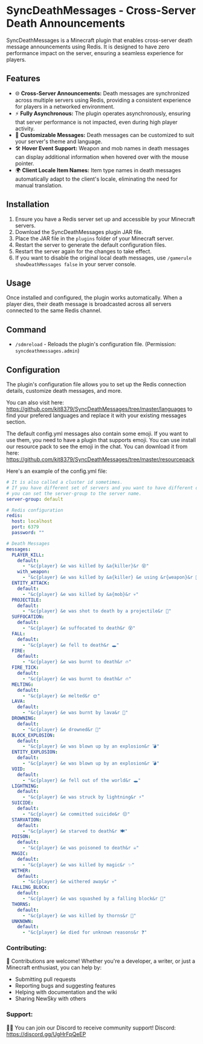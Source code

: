 # SyncDeathMessages - Cross-Server Death Announcements

SyncDeathMessages is a Minecraft plugin that enables cross-server death message announcements using Redis. It is designed to have zero performance impact on the server, ensuring a seamless experience for players.

## Features

- 🌐 **Cross-Server Announcements:** Death messages are synchronized across multiple servers using Redis, providing a consistent experience for players in a networked environment.
- ⚡ **Fully Asynchronous:** The plugin operates asynchronously, ensuring that server performance is not impacted, even during high player activity.
- 🎨 **Customizable Messages:** Death messages can be customized to suit your server's theme and language.
- 🛠️ **Hover Event Support:** Weapon and mob names in death messages can display additional information when hovered over with the mouse pointer.
- 🌍 **Client Locale Item Names:** Item type names in death messages automatically adapt to the client's locale, eliminating the need for manual translation.

## Installation

1. Ensure you have a Redis server set up and accessible by your Minecraft servers.
2. Download the SyncDeathMessages plugin JAR file.
3. Place the JAR file in the `plugins` folder of your Minecraft server.
4. Restart the server to generate the default configuration files.
5. Restart the server again for the changes to take effect.
6. If you want to disable the original local death messages, use `/gamerule showDeathMessages false` in your server console.

## Usage

Once installed and configured, the plugin works automatically. When a player dies, their death message is broadcasted across all servers connected to the same Redis channel.

## Command
- `/sdmreload` - Reloads the plugin's configuration file. (Permission: `syncdeathmessages.admin`)

## Configuration

The plugin's configuration file allows you to set up the Redis connection details, customize death messages, and more. 

You can also visit here: https://github.com/kit8379/SyncDeathMessages/tree/master/languages to find your prefered languages and replace it with your existing messages section. 

The default config.yml messages also contain some emoji. If you want to use them, you need to have a plugin that supports emoji. You can use install our resource pack to see the emoji in the chat. You can download it from here:
https://github.com/kit8379/SyncDeathMessages/tree/master/resourcepack

Here's an example of the config.yml file:
```yaml
# It is also called a cluster id sometimes.
# If you have different set of servers and you want to have different death message channel for each server,
# you can set the server-group to the server name.
server-group: default

# Redis configuration
redis:
  host: localhost
  port: 6379
  password: ""

# Death Messages
messages:
  PLAYER_KILL:
    default:
      - "&c{player} &e was killed by &a{killer}&r 😵"
    with_weapon:
      - "&c{player} &e was killed by &a{killer} &e using &r{weapon}&r 🔪"
  ENTITY_ATTACK:
    default:
      - "&c{player} &e was killed by &a{mob}&r 💀"
  PROJECTILE:
    default:
      - "&c{player} &e was shot to death by a projectile&r 🏹"
  SUFFOCATION:
    default:
      - "&c{player} &e suffocated to death&r 😵"
  FALL:
    default:
      - "&c{player} &e fell to death&r 🕳️"
  FIRE:
    default:
      - "&c{player} &e was burnt to death&r 🔥"
  FIRE_TICK:
    default:
      - "&c{player} &e was burnt to death&r 🔥"
  MELTING:
    default:
      - "&c{player} &e melted&r 🌞"
  LAVA:
    default:
      - "&c{player} &e was burnt by lava&r 🌋"
  DROWNING:
    default:
      - "&c{player} &e drowned&r 🌊"
  BLOCK_EXPLOSION:
    default:
      - "&c{player} &e was blown up by an explosion&r 💣"
  ENTITY_EXPLOSION:
    default:
      - "&c{player} &e was blown up by an explosion&r 💣"
  VOID:
    default:
      - "&c{player} &e fell out of the world&r 🕳️"
  LIGHTNING:
    default:
      - "&c{player} &e was struck by lightning&r ⚡"
  SUICIDE:
    default:
      - "&c{player} &e committed suicide&r 😔"
  STARVATION:
    default:
      - "&c{player} &e starved to death&r 🍽️"
  POISON:
    default:
      - "&c{player} &e was poisoned to death&r ☠️"
  MAGIC:
    default:
      - "&c{player} &e was killed by magic&r ✨"
  WITHER:
    default:
      - "&c{player} &e withered away&r 💀"
  FALLING_BLOCK:
    default:
      - "&c{player} &e was squashed by a falling block&r 🧱"
  THORNS:
    default:
      - "&c{player} &e was killed by thorns&r 🌵"
  UNKNOWN:
    default:
      - "&c{player} &e died for unknown reasons&r ❓"

```

### Contributing:

🌟 Contributions are welcome! Whether you're a developer, a writer, or just a Minecraft enthusiast, you can help by:

- Submitting pull requests
- Reporting bugs and suggesting features
- Helping with documentation and the wiki
- Sharing NewSky with others

### Support:
👮‍♂️ You can join our Discord to receive community support!
Discord: https://discord.gg/UgHrFpQeEP